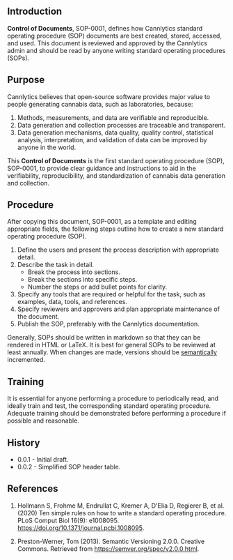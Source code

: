 <!-- | Cannlytics SOP-0001 |  |
|---------------------|--|
| Title | Control of Documents |
| Version | 0.0.2 |
| Created At | 2021-12-03 |
| Updated At | 2022-11-25 |
| Review Period | Annual |
| Last Review | 2023-07-18 |
| Author | Keegan Skeate, Founder |
| Approved by | Keegan Skeate, Founder |
| Status | Active | -->

## Introduction

**Control of Documents**, SOP-0001, defines how Cannlytics standard operating procedure (SOP) documents are best created, stored, accessed, and used. This document is reviewed and approved by the Cannlytics admin and should be read by anyone writing standard operating procedures (SOPs).

## Purpose

Cannlytics believes that open-source software provides major value to people generating cannabis data, such as laboratories, because:

1. Methods, measurements, and data are verifiable and reproducible.
2. Data generation and collection processes are traceable and transparent.
3. Data generation mechanisms, data quality, quality control, statistical analysis, interpretation, and validation of data can be improved by anyone in the world.

This **Control of Documents** is the first standard operating procedure (SOP), SOP-0001, to provide clear guidance and instructions to aid in the verifiability, reproducibility, and standardization of cannabis data generation and collection.

## Procedure

After copying this document, SOP-0001, as a template and editing appropriate fields, the following steps outline how to create a new standard operating procedure (SOP).

1. Define the users and present the process description with appropriate detail.
2. Describe the task in detail.
      - Break the process into sections.
      - Break the sections into specific steps.
      - Number the steps or add bullet points for clarity.
3. Specify any tools that are required or helpful for the task, such as examples, data, tools, and references.
4. Specify reviewers and approvers and plan appropriate maintenance of the document.
5. Publish the SOP, preferably with the Cannlytics documentation.

Generally, SOPs should be written in markdown so that they can be rendered in HTML or LaTeX. It is best for general SOPs to be reviewed at least annually. When changes are made, versions should be [semantically](https://semver.org/) incremented.

## Training

It is essential for anyone performing a procedure to periodically read, and ideally train and test, the corresponding standard operating procedure. Adequate training should be demonstrated before performing a procedure if possible and reasonable.

## History

- 0.0.1 - Initial draft.
- 0.0.2 - Simplified SOP header table.

## References

1. Hollmann S, Frohme M, Endrullat C, Kremer A, D'Elia D, Regierer B, et al. (2020) Ten simple rules on how to write a standard operating procedure. PLoS Comput Biol 16(9): e1008095. <https://doi.org/10.1371/journal.pcbi.1008095>.

2. Preston-Werner, Tom (2013). Semantic Versioning 2.0.0. Creative Commons. Retrieved from <https://semver.org/spec/v2.0.0.html>.
